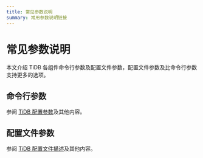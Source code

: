 ```yaml
---
title: 常见参数说明
summary: 常用参数说明链接
---
```


# 常见参数说明

本文介绍 TiDB 各组件命令行参数及配置文件参数，配置文件参数及比命令行参数支持更多的选项。

## 命令行参数

参阅 [TiDB 配置参数](https://docs.pingcap.com/zh/tidb/stable/command-line-flags-for-tidb-configuration)及其他内容。

## 配置文件参数

参阅 [TiDB 配置文件描述](https://docs.pingcap.com/zh/tidb/stable/tidb-configuration-file)及其他内容。
